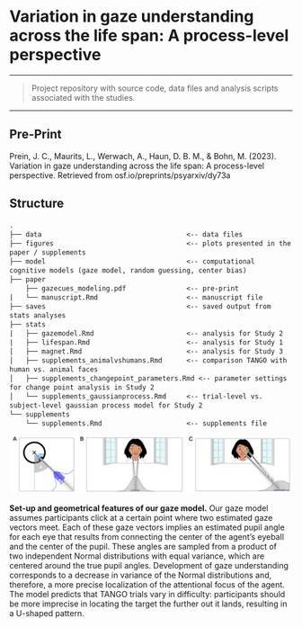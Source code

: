 # Variation in gaze understanding across the life span: A process-level perspective

---

> Project repository with source code, data files and analysis scripts associated with the studies.

---

## Pre-Print

Prein, J. C., Maurits, L., Werwach, A., Haun, D. B. M., & Bohn, M. (2023). Variation in gaze understanding across the life span: A process-level perspective. Retrieved from osf.io/preprints/psyarxiv/dy73a

## Structure

```
.
├── data                                    <-- data files
├── figures                                 <-- plots presented in the paper / supplements
├── model                                   <-- computational cognitive models (gaze model, random guessing, center bias)
├── paper
    ├── gazecues_modeling.pdf               <-- pre-print
|   └── manuscript.Rmd                      <-- manuscript file
├── saves                                   <-- saved output from stats analyses
├── stats
|   ├── gazemodel.Rmd                       <-- analysis for Study 2
|   ├── lifespan.Rmd                        <-- analysis for Study 1
│   ├── magnet.Rmd                          <-- analysis for Study 3
│   ├── supplements_animalvshumans.Rmd      <-- comparison TANGO with human vs. animal faces
│   ├── supplements_changepoint_parameters.Rmd <-- parameter settings for change point analysis in Study 2
│   └── supplements_gaussianprocess.Rmd     <-- trial-level vs. subject-level gaussian process model for Study 2
└── supplements
    └── supplements.Rmd                     <-- supplements file
```

<img src="./figures/gazemodel.png">

**Set-up and geometrical features of our gaze model.** 
Our gaze model assumes participants click at a certain point where two estimated gaze vectors meet. 
Each of these gaze vectors implies an estimated pupil angle for each eye that results from connecting the center of the agent’s eyeball and the center of the pupil. 
These angles are sampled from a product of two independent Normal distributions with equal variance, which are centered around the true pupil angles. 
Development of gaze understanding corresponds to a decrease in variance of the Normal distributions and, therefore, a more precise localization of the attentional focus of the agent. 
The model predicts that TANGO trials vary in difficulty: participants should be more imprecise in locating the target the further out it lands, resulting in a U-shaped pattern.
